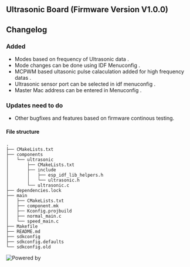 
## Ultrasonic Board (Firmware Version V1.0.0) 
## Changelog
### Added
* Modes based on frequency of Ultrasonic data .
* Mode changes can be done using IDF Menuconfig .
* MCPWM based ultasonic pulse calaculation added for high frequency datas .
* Ultrasonic sensor port can be selected in idf menuconfig .
* Master Mac address can be entered in Menuconfig .
### Updates need to do
* Other bugfixes and features based on firmware continous testing.

#### File structure

```
.
├── CMakeLists.txt
├── components
│   └── ultrasonic
│       ├── CMakeLists.txt
│       ├── include
│       │   ├── esp_idf_lib_helpers.h
│       │   └── ultrasonic.h
│       └── ultrasonic.c
├── dependencies.lock
├── main
│   ├── CMakeLists.txt
│   ├── component.mk
│   ├── Kconfig.projbuild
│   ├── normal_main.c
│   └── speed_main.c
├── Makefile
├── README.md
├── sdkconfig
├── sdkconfig.defaults
└── sdkconfig.old

```

![Powered by](https://upload.wikimedia.org/wikipedia/commons/thumb/8/8e/Espressif_Logo.svg/2560px-Espressif_Logo.svg.png)

